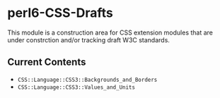 perl6-CSS-Drafts
================

This module is a construction area for CSS extension modules that are under
constrction and/or tracking draft W3C standards.

Current Contents
----------------
- `CSS::Language::CSS3::Backgrounds_and_Borders`
- `CSS::Language::CSS3::Values_and_Units`



